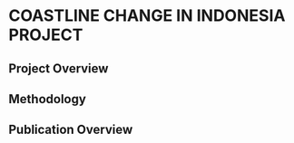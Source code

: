 # COASTLINE CHANGE IN INDONESIA PROJECT 
## Project Overview
## Methodology
## Publication Overview
